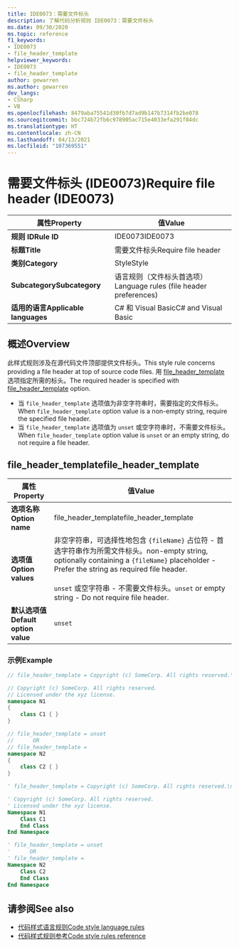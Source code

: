 ```yaml
---
title: IDE0073：需要文件标头
description: 了解代码分析规则 IDE0073：需要文件标头
ms.date: 09/30/2020
ms.topic: reference
f1_keywords:
- IDE0073
- file_header_template
helpviewer_keywords:
- IDE0073
- file_header_template
author: gewarren
ms.author: gewarren
dev_langs:
- CSharp
- VB
ms.openlocfilehash: 8479aba75541d30fb7d7ad9b147b7314fb2be078
ms.sourcegitcommit: bbc724b72fb6c978905ac715e4033efa291f84dc
ms.translationtype: HT
ms.contentlocale: zh-CN
ms.lasthandoff: 04/13/2021
ms.locfileid: "107369551"
---
```

# <a name="require-file-header-ide0073"></a><span data-ttu-id="40a8f-103">需要文件标头 (IDE0073)</span><span class="sxs-lookup"><span data-stu-id="40a8f-103">Require file header (IDE0073)</span></span>

|<span data-ttu-id="40a8f-104">属性</span><span class="sxs-lookup"><span data-stu-id="40a8f-104">Property</span></span>|<span data-ttu-id="40a8f-105">值</span><span class="sxs-lookup"><span data-stu-id="40a8f-105">Value</span></span>|
|-|-|
| <span data-ttu-id="40a8f-106">**规则 ID**</span><span class="sxs-lookup"><span data-stu-id="40a8f-106">**Rule ID**</span></span> | <span data-ttu-id="40a8f-107">IDE0073</span><span class="sxs-lookup"><span data-stu-id="40a8f-107">IDE0073</span></span> |
| <span data-ttu-id="40a8f-108">**标题**</span><span class="sxs-lookup"><span data-stu-id="40a8f-108">**Title**</span></span> | <span data-ttu-id="40a8f-109">需要文件标头</span><span class="sxs-lookup"><span data-stu-id="40a8f-109">Require file header</span></span> |
| <span data-ttu-id="40a8f-110">**类别**</span><span class="sxs-lookup"><span data-stu-id="40a8f-110">**Category**</span></span> | <span data-ttu-id="40a8f-111">Style</span><span class="sxs-lookup"><span data-stu-id="40a8f-111">Style</span></span> |
| <span data-ttu-id="40a8f-112">**Subcategory**</span><span class="sxs-lookup"><span data-stu-id="40a8f-112">**Subcategory**</span></span> | <span data-ttu-id="40a8f-113">语言规则（文件标头首选项）</span><span class="sxs-lookup"><span data-stu-id="40a8f-113">Language rules (file header preferences)</span></span> |
| <span data-ttu-id="40a8f-114">**适用的语言**</span><span class="sxs-lookup"><span data-stu-id="40a8f-114">**Applicable languages**</span></span> | <span data-ttu-id="40a8f-115">C# 和 Visual Basic</span><span class="sxs-lookup"><span data-stu-id="40a8f-115">C# and Visual Basic</span></span> |

## <a name="overview"></a><span data-ttu-id="40a8f-116">概述</span><span class="sxs-lookup"><span data-stu-id="40a8f-116">Overview</span></span>

<span data-ttu-id="40a8f-117">此样式规则涉及在源代码文件顶部提供文件标头。</span><span class="sxs-lookup"><span data-stu-id="40a8f-117">This style rule concerns providing a file header at top of source code files.</span></span> <span data-ttu-id="40a8f-118">用 [file_header_template](#file_header_template) 选项指定所需的标头。</span><span class="sxs-lookup"><span data-stu-id="40a8f-118">The required header is specified with [file_header_template](#file_header_template) option.</span></span>

- <span data-ttu-id="40a8f-119">当 `file_header_template` 选项值为非空字符串时，需要指定的文件标头。</span><span class="sxs-lookup"><span data-stu-id="40a8f-119">When `file_header_template` option value is a non-empty string, require the specified file header.</span></span>
- <span data-ttu-id="40a8f-120">当 `file_header_template` 选项值为 `unset` 或空字符串时，不需要文件标头。</span><span class="sxs-lookup"><span data-stu-id="40a8f-120">When `file_header_template` option value is `unset` or an empty string, do not require a file header.</span></span>

## <a name="file_header_template"></a><span data-ttu-id="40a8f-121">file_header_template</span><span class="sxs-lookup"><span data-stu-id="40a8f-121">file_header_template</span></span>

|<span data-ttu-id="40a8f-122">属性</span><span class="sxs-lookup"><span data-stu-id="40a8f-122">Property</span></span>|<span data-ttu-id="40a8f-123">值</span><span class="sxs-lookup"><span data-stu-id="40a8f-123">Value</span></span>|
|-|-|
| <span data-ttu-id="40a8f-124">**选项名称**</span><span class="sxs-lookup"><span data-stu-id="40a8f-124">**Option name**</span></span> | <span data-ttu-id="40a8f-125">file_header_template</span><span class="sxs-lookup"><span data-stu-id="40a8f-125">file_header_template</span></span>
| <span data-ttu-id="40a8f-126">**选项值**</span><span class="sxs-lookup"><span data-stu-id="40a8f-126">**Option values**</span></span> | <span data-ttu-id="40a8f-127">非空字符串，可选择性地包含 `{fileName}` 占位符 - 首选字符串作为所需文件标头。</span><span class="sxs-lookup"><span data-stu-id="40a8f-127">non-empty string, optionally containing a `{fileName}` placeholder - Prefer the string as required file header.</span></span><br /><br /> <span data-ttu-id="40a8f-128">`unset` 或空字符串 - 不需要文件标头。</span><span class="sxs-lookup"><span data-stu-id="40a8f-128">`unset` or empty string - Do not require file header.</span></span> |
| <span data-ttu-id="40a8f-129">**默认选项值**</span><span class="sxs-lookup"><span data-stu-id="40a8f-129">**Default option value**</span></span> | `unset` |

### <a name="example"></a><span data-ttu-id="40a8f-130">示例</span><span class="sxs-lookup"><span data-stu-id="40a8f-130">Example</span></span>

```csharp
// file_header_template = Copyright (c) SomeCorp. All rights reserved.\nLicensed under the xyz license.

// Copyright (c) SomeCorp. All rights reserved.
// Licensed under the xyz license.
namespace N1
{
    class C1 { }
}

// file_header_template = unset
//      OR
// file_header_template =
namespace N2
{
    class C2 { }
}
```

```vb
' file_header_template = Copyright (c) SomeCorp. All rights reserved.\nLicensed under the xyz license.

' Copyright (c) SomeCorp. All rights reserved.
' Licensed under the xyz license.
Namespace N1
    Class C1
    End Class
End Namespace

' file_header_template = unset
'      OR
' file_header_template =
Namespace N2
    Class C2
    End Class
End Namespace
```

## <a name="see-also"></a><span data-ttu-id="40a8f-131">请参阅</span><span class="sxs-lookup"><span data-stu-id="40a8f-131">See also</span></span>

- [<span data-ttu-id="40a8f-132">代码样式语言规则</span><span class="sxs-lookup"><span data-stu-id="40a8f-132">Code style language rules</span></span>](language-rules.md)
- [<span data-ttu-id="40a8f-133">代码样式规则参考</span><span class="sxs-lookup"><span data-stu-id="40a8f-133">Code style rules reference</span></span>](index.md)
